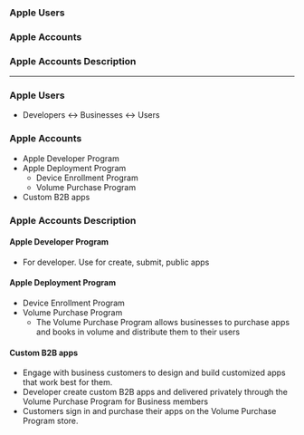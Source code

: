 ### Apple Users
### Apple Accounts
### Apple Accounts Description 

--------------------------------------------------

### Apple Users

* Developers <-> Businesses <-> Users

### Apple Accounts

* Apple Developer Program
* Apple Deployment Program
  * Device Enrollment Program
  * Volume Purchase Program
* Custom B2B apps

### Apple Accounts Description 

#### Apple Developer Program
  * For developer. Use for create, submit, public apps
  
#### Apple Deployment Program
  * Device Enrollment Program
  * Volume Purchase Program
    * The Volume Purchase Program allows businesses to purchase apps and books in volume and distribute them to their users

#### Custom B2B apps
  * Engage with business customers to design and build customized apps that work best for them.
  * Developer create custom B2B apps and delivered privately through the Volume Purchase Program for Business members
  * Customers sign in and purchase their apps on the Volume Purchase Program store.
